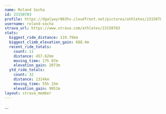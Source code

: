 ```yaml
---
name: Roland Socha
id: 23150783
profile: https://dgalywyr863hv.cloudfront.net/pictures/athletes/23150783/14745672/4/large.jpg
username: roland-socha
strava_url: https://www.strava.com/athletes/23150783
stats:
  biggest_ride_distance: 119.79km
  biggest_climb_elevation_gain: 688.4m
  recent_ride_totals:
    count: 11
    distance: 457.62km
    moving_time: 17h 07m
    elevation_gain: 2073m
  ytd_ride_totals:
    count: 32
    distance: 1314km
    moving_time: 55h 15m
    elevation_gain: 9951m
layout: strava_member
--- 
```

...
